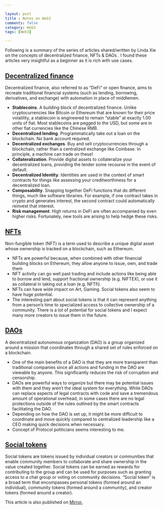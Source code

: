 ```yaml
---

layout: post
title : Notes on Web3
comments: false
category: Web3
tags: [Web3]

---
```


Following is a summary of the series of articles shared/written by Linda Xie on the concepts of decentralized finance, NFTs & DAOs . I found these articles very insightful as a beginner as it is rich with use cases.

## [Decentralized finance](https://nakamoto.com/beginners-guide-to-defi/)

Decentralized finance, also referred to as “DeFi” or open finance, aims to recreate traditional financial systems (such as lending, borrowing, derivatives, and exchange) with automation in place of middlemen.

* **Stablecoins**. A building block of decentralized finance. Unlike cryptocurrencies like Bitcoin or Ethereum that are known for their price volatility, a stablecoin is engineered to remain “stable” at exactly 1.00 units of fiat. Most stablecoins are pegged to the USD, but some are in other fiat currencies like the Chinese RMB.
* **Decentralized lending**. Programmatically take out a loan on the blockchain. No bank account required.
* **Decentralized exchanges**. Buy and sell cryptocurrencies through a blockchain, rather than a centralized exchange like Coinbase. In principle, a machine can trade on these!
* **Collateralization**. Provide digital assets to collateralize your decentralized loans, providing the lender some recourse in the event of default.
* **Decentralized Identity**. Identities are used in the context of smart contracts for things like assessing your creditworthiness for a decentralized loan.
* **Composability**. Snapping together DeFi functions that do different things, much like software libraries. For example, if one contract takes in crypto and generates interest, the second contract could automatically reinvest that interest.
* **Risk management**. High returns in DeFi are often accompanied by even higher risks. Fortunately, new tools are arising to help hedge these risks.

## [NFTs](https://linda.mirror.xyz/df649d61efb92c910464a4e74ae213c4cab150b9cbcc4b7fb6090fc77881a95d)

Non-fungible token (NFT) is a term used to describe a unique digital asset whose ownership is tracked on a blockchain, such as Ethereum.

* NFTs are powerful because, when combined with other financial building blocks on Ethereum, they allow anyone to issue, own, and trade them
* NFT activity can go well past trading and include actions like being able to borrow and lend, support fractional ownership (e.g. NIFTEX), or use it as collateral in taking out a loan (e.g. NFTfi).
* NFTs can have wide impact on Art, Gaming. Social tokens also seem to have huge potential.
* The interesting part about social tokens is that it can represent anything from a person’s time to specialized access to collective ownership of a community. There is a lot of potential for social tokens and I expect many more creators to issue them in the future.

## [DAOs](https://linda.mirror.xyz/Vh8K4leCGEO06_qSGx-vS5lvgUqhqkCz9ut81WwCP2o)

A decentralized autonomous organization (DAO) is a group organized around a mission that coordinates through a shared set of rules enforced on a blockchain.

* One of the main benefits of a DAO is that they are more transparent than traditional companies since all actions and funding in the DAO are viewable by anyone. This significantly reduces the risk of corruption and censorship.
* DAOs are powerful ways to organize but there may be potential issues with them and they aren’t the ideal system for everything. While DAOs can replace aspects of legal contracts with code and save a tremendous amount of operational overhead, in some cases there are no legal protections outside of the rules outlined by the smart contracts facilitating the DAO.
* Depending on how the DAO is set up, it might be more difficult to coordinate and move quickly compared to centralized leadership like a CEO making quick decisions when necessary.
* Concept of Protocol politicians seems interesting to me.

## [Social tokens](https://linda.mirror.xyz/4PDBWBMpFFPVEsP5EGgg5to2AyEpEHEXasq_K0b-yYk)

Social tokens are tokens issued by individual creators or communities that enable community members to collaborate and share ownership in the value created together. Social tokens can be earned as rewards for contributing to the group and can be used for purposes such as granting access to a chat group or voting on community decisions. “Social token” is a broad term that encompasses personal tokens (formed around an individual), community tokens (formed around a community), and creator tokens (formed around a creator).


This article is also published on [Mirror.](https://mirror.xyz/0x17AC9B18B4B2E49061238484837F593fBfCC9A25/9hOZ81TC8VFPcEMe8ecn1zEoIQhCEuVgA4CZO2zcCPs)
